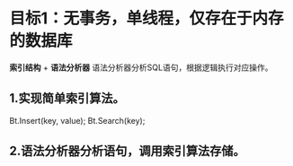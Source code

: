 
# 目标1：无事务，单线程，仅存在于内存的数据库
**索引结构** + **语法分析器**
语法分析器分析SQL语句，根据逻辑执行对应操作。

## 1.实现简单索引算法。
Bt.Insert(key, value);
Bt.Search(key);

## 2.语法分析器分析语句，调用索引算法存储。